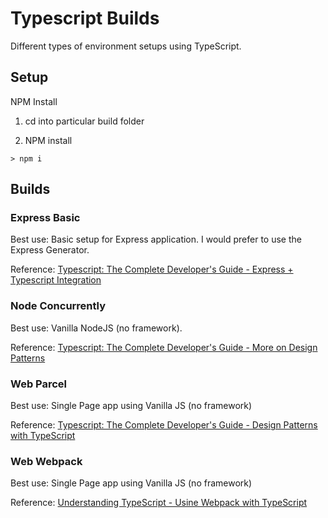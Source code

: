 # Typescript Builds

Different types of environment setups using TypeScript.

## Setup

NPM Install

1.  cd into particular build folder

2.  NPM install

```
> npm i
```

## Builds

### Express Basic

Best use: Basic setup for Express application. I would prefer to use the Express Generator.

Reference: [Typescript: The Complete Developer's Guide - Express + Typescript Integration](https://www.udemy.com/course/typescript-the-complete-developers-guide/)

### Node Concurrently

Best use: Vanilla NodeJS (no framework).

Reference: [Typescript: The Complete Developer's Guide - More on Design Patterns](https://www.udemy.com/course/typescript-the-complete-developers-guide/)

### Web Parcel

Best use: Single Page app using Vanilla JS (no framework)

Reference: [Typescript: The Complete Developer's Guide - Design Patterns with TypeScript](https://www.udemy.com/course/typescript-the-complete-developers-guide/)

### Web Webpack

Best use: Single Page app using Vanilla JS (no framework)

Reference: [Understanding TypeScript - Usine Webpack with TypeScript](https://www.udemy.com/course/typescript-the-complete-developers-guide/)
